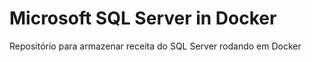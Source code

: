 # Microsoft SQL Server in Docker

Repositório para armazenar receita do SQL Server rodando em Docker